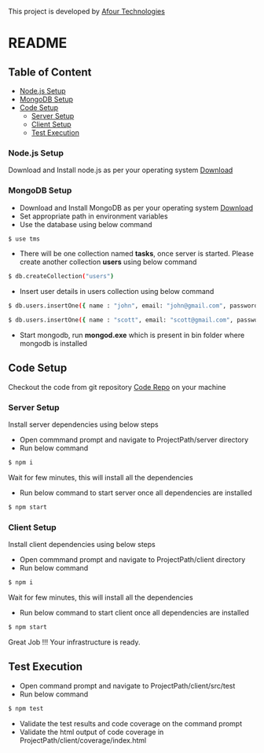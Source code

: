 This project is developed by [Afour Technologies](https://afourtech.com/)
# README 

## Table of Content

- [Node.js Setup](#node.js-setup)
- [MongoDB Setup](#mongdb-setup)
- [Code Setup](#code-setup)
   - [Server Setup](#server-setup)
   - [Client Setup](#client-setup)
   - [Test Execution](#test-execution)
   

### Node.js Setup

Download and Install node.js as per your operating system
[Download](https://nodejs.org/en/download/)

### MongoDB Setup

- Download and Install MongoDB as per your operating system
[Download](https://www.mongodb.com/download-center#community)
- Set appropriate path in environment variables
- Use the database using below command
```sh
$ use tms
```
- There will be one collection named **tasks**, once server is started. Please create another collection **users** using below command
```sh
$ db.createCollection("users")
```
- Insert user details in users collection using below command
```sh
$ db.users.insertOne({ name : "john", email: "john@gmail.com", password: "john123"})
```
```sh
$ db.users.insertOne({ name : "scott", email: "scott@gmail.com", password: "scott123"})
```
- Start mongodb, run **mongod.exe** which is present in bin folder where mongodb is installed


## Code Setup
Checkout the code from git repository [Code Repo](https://github.com/Bhagyashree-B/React-Redux-BlogApp.git) on your machine

### Server Setup
Install server dependencies using below steps
- Open commmand prompt and navigate to ProjectPath/server directory
- Run below command 
```sh
$ npm i
```
Wait for few minutes, this will install all the dependencies

- Run below command to start server once all dependencies are installed
```sh
$ npm start
```

### Client Setup
Install client dependencies using below steps
- Open commmand prompt and navigate to ProjectPath/client directory
- Run below command 
```sh
$ npm i
```
Wait for few minutes, this will install all the dependencies

- Run below command to start client once all dependencies are installed
```sh
$ npm start
```

Great Job !!! Your infrastructure is ready.

## Test Execution

- Open command prompt and navigate to ProjectPath/client/src/test
- Run below command
```sh
$ npm test
```
- Validate the test results and code coverage on the command prompt
- Validate the html output of code coverage in ProjectPath/client/coverage/index.html
